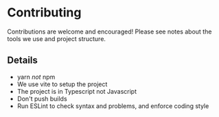 # Contributing
Contributions are welcome and encouraged! Please see notes about the tools we use and project structure.

## Details
 - yarn _not_ npm
 - We use vite to setup the project
 - The project is in Typescript not Javascript
 - Don't push builds
 - Run ESLint to check syntax and problems, and enforce coding style
